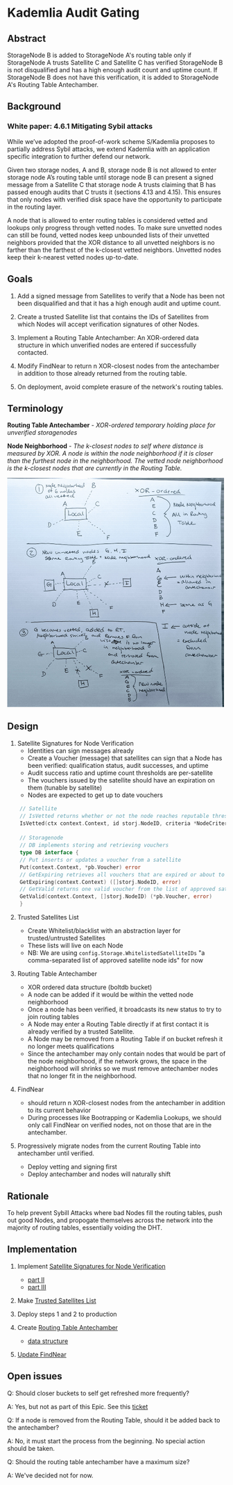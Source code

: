# Kademlia Audit Gating

## Abstract

StorageNode B is added to StorageNode A's routing table only if StorageNode A trusts Satellite C and Satellite C has verified StorageNode B is not disqualified and has a high enough audit count and uptime count. If StorageNode B does not have this verification, it is added to StorageNode A's Routing Table Antechamber.

## Background

### White paper: 4.6.1 Mitigating Sybil attacks
While we’ve adopted the proof-of-work scheme S/Kademlia proposes to partially address Sybil attacks, we extend Kademlia with an application specific integration to further defend our network. 


Given two storage nodes, A and B, storage node B is not allowed to enter storage node A’s routing table until storage node B can present a signed message from a Satellite C that storage node A trusts claiming that B has passed enough audits that C trusts it (sections 4.13 and 4.15). This ensures that only nodes with verified disk space have the opportunity to participate in the routing layer.


A node that is allowed to enter routing tables is considered vetted and lookups only progress through vetted nodes. To make sure unvetted nodes can still be found, vetted nodes keep unbounded lists of their unvetted neighbors provided that the XOR distance to all unvetted neighbors is no farther than the farthest of the k-closest vetted neighbors. Unvetted nodes keep their k-nearest vetted nodes up-to-date.


## Goals
1. Add a signed message from Satellites to verify that a Node has been not been disqualified and that it has a high enough audit and uptime count.

2. Create a trusted Satellite list that contains the IDs of Satellites from which Nodes will accept verification signatures of other Nodes.

3. Implement a Routing Table Antechamber: An XOR-ordered data structure in which unverified nodes are entered if successfully contacted. 

4. Modify FindNear to return n XOR-closest nodes from the antechamber in addition to those already returned from the routing table.

5. On deployment, avoid complete erasure of the network's routing tables.


## Terminology
**Routing Table Antechamber** - *XOR-ordered temporary holding place for unverified storagenodes*

**Node Neighborhood** - *The k-closest nodes to self where distance is measured by XOR. A node is within the node neighborhood if it is closer than the furthest node in the neighborhood. The vetted node neighborhood is the k-closest nodes that are currently in the Routing Table.*

<img src="./kad-audit.jpg" alt="node neighborhood" width="500"/>

## Design

1. Satellite Signatures for Node Verification
    - Identities can sign messages already
    - Create a Voucher (message) that satellites can sign that a Node has been verified: qualification status, audit successes, and uptime
    - Audit success ratio and uptime count thresholds are per-satellite
    - The vouchers issued by the satellite should have an expiration on them (tunable by satellite)
    - Nodes are expected to get up to date vouchers
```go
    // Satellite
    // IsVetted returns whether or not the node reaches reputable thresholds
    IsVetted(ctx context.Context, id storj.NodeID, criteria *NodeCriteria) (bool, error)
    
    // Storagenode
    // DB implements storing and retrieving vouchers
    type DB interface {
    // Put inserts or updates a voucher from a satellite
    Put(context.Context, *pb.Voucher) error
    // GetExpiring retrieves all vouchers that are expired or about to expire
    GetExpiring(context.Context) ([]storj.NodeID, error)
    // GetValid returns one valid voucher from the list of approved satellites
    GetValid(context.Context, []storj.NodeID) (*pb.Voucher, error)
    }
```

2. Trusted Satellites List
    - Create Whitelist/blacklist with an abstraction layer for trusted/untrusted Satellites
    - These lists will live on each Node
    - NB: We are using `config.Storage.WhitelistedSatelliteIDs` "a comma-separated list of approved satellite node ids" for now

3. Routing Table Antechamber
    - XOR ordered data structure (boltdb bucket)
    - A node can be added if it would be within the vetted node neighborhood
    - Once a node has been verified, it broadcasts its new status to try to join routing tables
    - A Node may enter a Routing Table directly if at first contact it is already verified by a trusted Satellite.  
    - A Node may be removed from a Routing Table if on bucket refresh it no longer meets qualifications
    - Since the antechamber may only contain nodes that would be part of the node neighborhood, if the network grows, the space in the neighborhood will shrinks so we must remove antechamber nodes that no longer fit in the neighborhood.
  
4. FindNear
    - should return n XOR-closest nodes from the antechamber in addition to its current behavior
    - During processes like Bootrapping or Kademlia Lookups, we should only call FindNear on verified nodes, not on those that are in the antechamber.

5. Progressively migrate nodes from the current Routing Table into antechamber until verified. 
    - Deploy vetting and signing first
    - Deploy antechamber and nodes will naturally shift


## Rationale

To help prevent Sybill Attacks where bad Nodes fill the routing tables, push out good Nodes, and propogate themselves across the network into the majority of routing tables, essentially voiding the DHT.

## Implementation

1. Implement [Satellite Signatures for Node Verification](https://storjlabs.atlassian.net/browse/V3-1726)
    * [part II](https://storjlabs.atlassian.net/browse/V3-1868)
    * [part III](https://storjlabs.atlassian.net/browse/V3-1833)

2. Make [Trusted Satellites List](https://storjlabs.atlassian.net/browse/V3-1727)

3. Deploy steps 1 and 2 to production

4. Create [Routing Table Antechamber](https://storjlabs.atlassian.net/browse/V3-1728)
    * [data structure](https://storjlabs.atlassian.net/browse/V3-1834)

5. [Update FindNear](https://storjlabs.atlassian.net/browse/V3-1729)

## Open issues 

Q: Should closer buckets to self get refreshed more frequently?

A: Yes, but not as part of this Epic. See this [ticket](https://storjlabs.atlassian.net/browse/V3-1907)

Q: If a node is removed from the Routing Table, should it be added back to the antechamber?

A: No, it must start the process from the beginning. No special action should be taken.

Q: Should the routing table antechamber have a maximum size? 

A: We've decided not for now.
